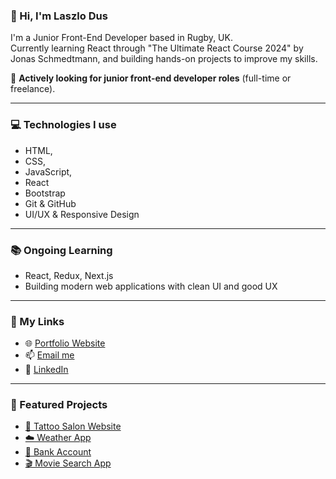 ### 👋 Hi, I'm Laszlo Dus

I'm a Junior Front-End Developer based in Rugby, UK.  
Currently learning React through "The Ultimate React Course 2024" by Jonas Schmedtmann, and building hands-on projects to improve my skills.

💼 **Actively looking for junior front-end developer roles** (full-time or freelance). 

---

### 💻 Technologies I use
- HTML,
- CSS,
- JavaScript,
- React
- Bootstrap
- Git & GitHub
- UI/UX & Responsive Design

---

### 📚 Ongoing Learning
- React, Redux, Next.js
- Building modern web applications with clean UI and good UX

---

### 🔗 My Links
- 🌐 [Portfolio Website](https://portfolio-laszlodus.netlify.app)
- 📫 [Email me](mailto:79lgg4@gmail.com)
- 💼 [LinkedIn](https://www.linkedin.com/in/laszlo-dus-6b625035b/)

---

### 📂 Featured Projects
- [💉 Tattoo Salon Website](https://github.com/laszlodus/tothepointtattoos)
- [☁️ Weather App](https://github.com/laszlodus/weather-app-public)
- [🏦 Bank Account](https://github.com/laszlodus/bank_account)
- [🎬 Movie Search App](https://laszlodus.github.io/movie-search)

